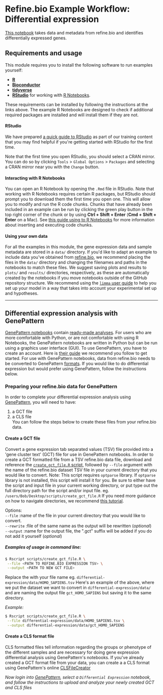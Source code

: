 # Refine.bio Example Workflow: Differential expression

[This notebook](https://alexslemonade.github.io/refinebio-examples/differential-expression/gene_DE.nb.html)
takes data and metadata from refine.bio and identifies differentially expressed genes.

## Requirements and usage

This module requires you to install the following software to run examples yourself:

* [**R**](https://cran.r-project.org/)
* [**Bioconductor**](https://bioconductor.org/install/)
* [**tidyverse**](https://www.tidyverse.org/)
* [**RStudio**](https://www.rstudio.com/products/RStudio/) for working with [R Notebooks](https://bookdown.org/yihui/rmarkdown/notebook.html).

These requirements can be installed by following the instructions at the links above.
The example R Notebooks are designed to check if additional required packages are installed and will install them if they are not.

#### RStudio

We have prepared [a quick guide to RStudio](https://github.com/AlexsLemonade/training-modules/blob/master/intro_to_R_tidyverse/00-rstudio_guide.md) as part of our training content that you may find helpful if you're getting started with RStudio for the first time.

Note that the first time you open RStudio, you should select a CRAN mirror.
You can do so by clicking `Tools` > `Global Options` > `Packages` and selecting a CRAN mirror near you with the `Change` button.

#### Interacting with R Notebooks

You can open an R Notebook by opening the `.Rmd` file in RStudio.
Note that working with R Notebooks requires certain R packages, but RStudio should prompt you to download them the first time you open one.
This will allow you to modify and run the R code chunks.
Chunks that have already been included in an example can be run by clicking the green play button in the top right corner of the chunk or by using **Ctrl + Shift + Enter** (**Cmd + Shift + Enter** on a Mac).
See [this guide using to R Notebooks](https://bookdown.org/yihui/rmarkdown/notebook.html#using-notebooks) for more information about inserting and executing code chunks.

#### Using your own data

For all the examples in this module, the gene expression data and sample metadata are stored in a `data/` directory.
If you'd like to adapt an example to include data you've obtained from [refine.bio](https://www.refine.bio/), we recommend placing the files in the `data/` directory and changing the filenames and paths in the notebooks to match these files.
We suggest saving plots and results to `plots/` and `results/` directories, respectively, as these are automatically created by the notebooks if you move notebooks outside of the GitHub repository structure.
We recommend using the [`limma` user guide](https://www.bioconductor.org/packages/devel/bioc/vignettes/limma/inst/doc/usersguide.pdf)
to help you set up your model in a way that takes into account your experimental
set up and hypotheses.

***
## Differential expression analysis with GenePattern

[GenePattern notebooks](http://genepattern-notebook.org/example-notebooks/)
contain [ready-made analyses](http://genepattern-notebook.org/example-notebooks/).
For users who are more comfortable with Python, or are not comfortable with
using R Notebooks, the GenePattern notebooks are written in Python but can be run using a graphics user interface (GUI).
To use GenePattern, you have to create an account.
Here is [their guide](http://software.broadinstitute.org/cancer/software/genepattern/quick-start) we recommend you follow to get started.
For use with GenePattern notebooks, data from refine.bio needs to be converted to GenePattern
[formats](http://software.broadinstitute.org/cancer/software/genepattern/file-formats-guide).
If you would like to do differential expression but would prefer using GenePattern, follow the instructions below.

### Preparing your refine.bio data for GenePattern

In order to complete your differential expression analysis using [GenePattern](https://cloud.genepattern.org/gp/pages/login.jsf), you will need to have:  
 1) a GCT file    
 2) a CLS file  
You can follow the steps below to create these files from your refine.bio data.

#### Create a GCT file

Convert a gene expression tab separated values (TSV) file provided into a 'gene cluster text' (GCT) file for use in GenePattern notebooks.
In order to create a GCT formatted file from a TSV refine.bio data file, download and reference the
[`create_gct_file.R` script](https://github.com/AlexsLemonade/refinebio-examples/blob/master/scripts/create_gct_file.R), followed by `--file` argument with the name of the refine.bio dataset TSV file in your current directory that you would like to convert.
Note: This script requires `optparse` library. If `optparse` library is not installed, this script will install it for you.
Be sure to either have the script and input file in your current working directory, or put type out the full directory path for the script and/or input file. eg. `/users/Bob/Desktop/scripts/create_gct_file.R`
If you need more guidance on how to navigate directories, we recommend [this tutorial](https://swcarpentry.github.io/shell-novice/02-filedir/index.html).

Options:     
`--file` :name of the file in your current directory that you would like to convert.    
`--rewrite` :file of the same name as the output will be rewritten (*optional*)       
`--output` :name for the output file, the ".gct" suffix will be added if you do not add it yourself  (*optional*)

##### Examples of usage in command line:  
 ```bash
 $ Rscript scripts/create_gct_file.R \
  --file <PATH TO REFINE.BIO EXPRESSION TSV> \
  --output <PATH TO NEW GCT FILE>
 ```
Replace the <PATH TO REFINE.BIO EXPRESSION TSV> with your file name eg.
`differential-expression/data/HOMO_SAPIENS.tsv`
Here's an example of the above, where we put the dataset we want to convert in `differential-expression/data/` and are naming the output file `gct_HOMO_SAPIENS` but saving it to the same directory.

*Example:*
```bash
$ Rscript scripts/create_gct_file.R \
 --file differential-expression/data/HOMO_SAPIENS.tsv \
 --output differential-expression/data/gct_HOMO_SAPIENS
```

#### Create a CLS format file

CLS formatted files tell information regarding the groups or phenotype of the different samples and are necessary for doing gene expression differential analysis using GenePattern's notebooks.
If you've already created a GCT format file from your data, you can create a a CLS format using GenePattern's online
[CLSFileCreator](http://software.broadinstitute.org/cancer/software/genepattern/modules/docs/ClsFileCreator/4)

*Now login into [GenePattern](https://cloud.genepattern.org/gp/pages/login.jsf), select a `Differential Expression` notebook, and follow the instructions to upload and analyze your newly created GCT and CLS files*
